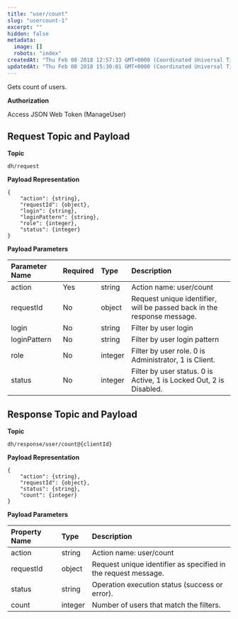 ```yaml
---
title: "user/count"
slug: "usercount-1"
excerpt: ""
hidden: false
metadata: 
  image: []
  robots: "index"
createdAt: "Thu Feb 08 2018 12:57:33 GMT+0000 (Coordinated Universal Time)"
updatedAt: "Thu Feb 08 2018 15:30:01 GMT+0000 (Coordinated Universal Time)"
---
```

Gets count of users.

**Authorization**

Access JSON Web Token (ManageUser)

## Request Topic and Payload

**Topic**

```text
dh/request
```

**Payload Representation**

```text
{
    "action": {string},
    "requestId": {object},
    "login": {string},
    "loginPattern": {string},
    "role": {integer},
    "status": {integer}
}
```

**Payload Parameters**

| Parameter Name | Required | Type    | Description                                                             |
| :------------- | :------- | :------ | :---------------------------------------------------------------------- |
| action         | Yes      | string  | Action name: user/count                                                 |
| requestId      | No       | object  | Request unique identifier, will be passed back in the response message. |
| login          | No       | string  | Filter by user login                                                    |
| loginPattern   | No       | string  | Filter by user login pattern                                            |
| role           | No       | integer | Filter by user role. 0 is Administrator, 1 is Client.                   |
| status         | No       | integer | Filter by user status. 0 is Active, 1 is Locked Out, 2 is Disabled.     |

## Response Topic and Payload

**Topic**

```text
dh/response/user/count@{clientId}
```

**Payload Representation**

```text
{
    "action": {string},
    "requestId": {object},
    "status": {string},
    "count": {integer}
}
```

**Payload Parameters**

| Property Name | Type    | Description                                                    |
| :------------ | :------ | :------------------------------------------------------------- |
| action        | string  | Action name: user/count                                        |
| requestId     | object  | Request unique identifier as specified in the request message. |
| status        | string  | Operation execution status (success or error).                 |
| count         | integer | Number of users that match the filters.                        |
